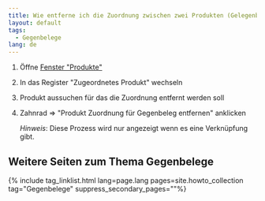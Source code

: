 ```yaml
---
title: Wie entferne ich die Zuordnung zwischen zwei Produkten (Gelegenbelegerstellung) ?
layout: default
tags:
  - Gegenbelege
lang: de
---
```

   

1. Öffne [Fenster "Produkte"](Wie_finde_und_öffne_ich_ein_Fenster)
1. In das Register "Zugeordnetes Produkt" wechseln
1. Produkt aussuchen für das die Zuordnung entfernt werden soll
1. Zahnrad => "Produkt Zuordnung für Gegenbeleg entfernen" anklicken

   *Hinweis*: Diese Prozess wird nur angezeigt wenn es eine Verknüpfung gibt.


## Weitere Seiten zum Thema Gegenbelege

{% include tag_linklist.html lang=page.lang pages=site.howto_collection tag="Gegenbelege" suppress_secondary_pages=""%}
